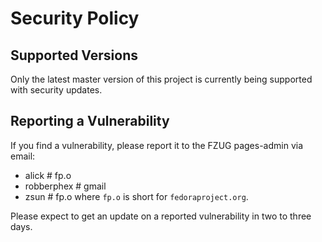 # Security Policy

## Supported Versions

Only the latest master version of this project is
currently being supported with security updates.

## Reporting a Vulnerability

If you find a vulnerability, please report it to the FZUG pages-admin via email:
- alick # fp.o
- robberphex # gmail
- zsun # fp.o
where `fp.o` is short for `fedoraproject.org`.

Please expect to get an update on a reported vulnerability in two to three days.
